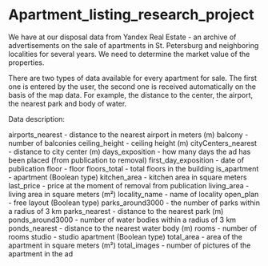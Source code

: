 # Apartment_listing_research_project

We have at our disposal data from Yandex Real Estate - an archive of advertisements on the sale of apartments in St. Petersburg and neighboring localities for several years. We need to determine the market value of the properties.

There are two types of data available for every apartment for sale. The first one is entered by the user, the second one is received automatically on the basis of the map data. For example, the distance to the center, the airport, the nearest park and body of water.


Data description:

airports_nearest - distance to the nearest airport in meters (m)
balcony - number of balconies
ceiling_height - ceiling height (m)
cityCenters_nearest - distance to city center (m)
days_exposition - how many days the ad has been placed (from publication to removal)
first_day_exposition - date of publication
floor - floor
floors_total - total floors in the building
is_apartment - apartment (Boolean type)
kitchen_area - kitchen area in square meters
last_price - price at the moment of removal from publication
living_area - living area in square meters (m²)
locality_name - name of locality
open_plan - free layout (Boolean type)
parks_around3000 - the number of parks within a radius of 3 km
parks_nearest - distance to the nearest park (m)
ponds_around3000 - number of water bodies within a radius of 3 km
ponds_nearest - distance to the nearest water body (m)
rooms - number of rooms
studio - studio apartment (Boolean type)
total_area - area of the apartment in square meters (m²)
total_images - number of pictures of the apartment in the ad
